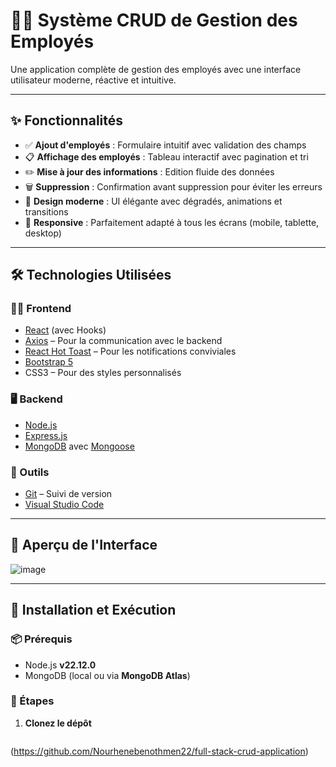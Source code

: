 # 👨‍💼 Système CRUD de Gestion des Employés

Une application complète de gestion des employés avec une interface utilisateur moderne, réactive et intuitive.

---

## ✨ Fonctionnalités

- ✅ **Ajout d'employés** : Formulaire intuitif avec validation des champs
- 📋 **Affichage des employés** : Tableau interactif avec pagination et tri
- ✏️ **Mise à jour des informations** : Edition fluide des données
- 🗑️ **Suppression** : Confirmation avant suppression pour éviter les erreurs
- 🎨 **Design moderne** : UI élégante avec dégradés, animations et transitions
- 📱 **Responsive** : Parfaitement adapté à tous les écrans (mobile, tablette, desktop)

---

## 🛠️ Technologies Utilisées

### 🧑‍💻 Frontend
- [React](https://reactjs.org/) (avec Hooks)
- [Axios](https://axios-http.com/) – Pour la communication avec le backend
- [React Hot Toast](https://react-hot-toast.com/) – Pour les notifications conviviales
- [Bootstrap 5](https://getbootstrap.com/)
- CSS3 – Pour des styles personnalisés

### 🖥 Backend
- [Node.js](https://nodejs.org/)
- [Express.js](https://expressjs.com/)
- [MongoDB](https://www.mongodb.com/) avec [Mongoose](https://mongoosejs.com/)

### 🧰 Outils
- [Git](https://git-scm.com/) – Suivi de version
- [Visual Studio Code](https://code.visualstudio.com/)

---

## 📸 Aperçu de l'Interface
![image](https://github.com/user-attachments/assets/06d468b0-a957-41a8-993f-626f3d31b0bc)

---

## 🚀 Installation et Exécution

### 📦 Prérequis
- Node.js **v22.12.0**
- MongoDB (local ou via **MongoDB Atlas**)

### 🔧 Étapes

1. **Clonez le dépôt**
   ```bash
 (https://github.com/Nourhenebenothmen22/full-stack-crud-application)
